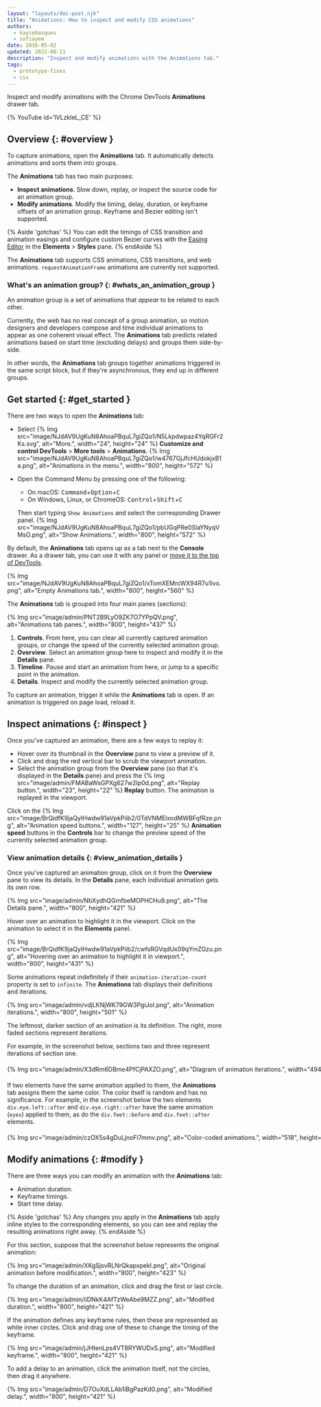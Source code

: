 ```yaml
---
layout: "layouts/doc-post.njk"
title: "Animations: How to inspect and modify CSS animations"
authors:
  - kaycebasques
  - sofiayem
date: 2016-05-02
updated: 2022-08-11
description: "Inspect and modify animations with the Animations tab."
tags:
  - prototype-fixes
  - css
---
```


Inspect and modify animations with the Chrome DevTools **Animations** drawer tab.

{% YouTube id='lVLzkleL_CE' %}

## Overview {: #overview }

To capture animations, open the **Animations** tab. It automatically detects animations and sorts them into groups.

The **Animations** tab has two main purposes:

- **Inspect animations**. Slow down, replay, or inspect the source code for an animation
  group.
- **Modify animations**. Modify the timing, delay, duration, or keyframe offsets of an
  animation group. Keyframe and Bezier editing isn't supported.

{% Aside 'gotchas' %}
You can edit the timings of CSS transition and animation easings and configure custom Bezier curves with the [Easing Editor](/docs/devtools/css/reference/#edit-easing) in the **Elements** > **Styles** pane.
{% endAside %}

The **Animations** tab supports CSS animations, CSS transitions, and web animations.
`requestAnimationFrame` animations are currently not supported.

### What's an animation group? {: #whats_an_animation_group }

An animation group is a set of animations that _appear_ to be related to each other. 

Currently, the web has no real concept of a group animation, so motion designers and developers compose and time individual animations to appear as one coherent visual effect. The **Animations** tab predicts related animations based on start time (excluding delays) and groups them side-by-side.

In other words, the **Animations** tab groups together animations triggered in the same script block, but if they're asynchronous, they end up in different groups.

## Get started {: #get_started }

There are two ways to open the **Animations** tab:

- Select {% Img src="image/NJdAV9UgKuN8AhoaPBquL7giZQo1/N5Lkpdwpaz4YqRGFr2Ks.svg", alt="More.", width="24", height="24" %} **Customize and control DevTools** > **More tools** > **Animations**.
  {% Img src="image/NJdAV9UgKuN8AhoaPBquL7giZQo1/w4767GjJfcHUdokjxB1a.png", alt="Animations in the menu.", width="800", height="572" %}
- Open the Command Menu by pressing one of the following:
  - On macOS: <kbd>Command</kbd>+<kbd>Option</kbd>+<kbd>C</kbd>
  - On Windows, Linux, or ChromeOS: <kbd>Control</kbd>+<kbd>Shift</kbd>+<kbd>C</kbd> 

  Then start typing `Show Animations` and select the corresponding Drawer panel.
  {% Img src="image/NJdAV9UgKuN8AhoaPBquL7giZQo1/pbUGqPRe0SlaYNyqVMsO.png", alt="Show Animations.", width="800", height="572" %}

By default, the **Animations** tab opens up as a tab next to the **Console** drawer. As a drawer tab, you can use it with any panel or [move it to the top of DevTools](/docs/devtools/customize/#reorder).

{% Img src="image/NJdAV9UgKuN8AhoaPBquL7giZQo1/xTomXEMrcWX94R7u1ivo.png", alt="Empty Animations tab.", width="800", height="560" %}

The **Animations** tab is grouped into four main panes (sections):

<div class="elevation--4">{% Img src="image/admin/PNT2B9LyO9ZK7O7YPpQV.png", alt="Animations tab panes.", width="800", height="437" %}</div>

1.  **Controls**. From here, you can clear all currently captured animation groups, or change the
    speed of the currently selected animation group.
2.  **Overview**. Select an animation group here to inspect and modify it in the **Details** pane.
3.  **Timeline**. Pause and start an animation from here, or jump to a specific point in the
    animation.
4.  **Details**. Inspect and modify the currently selected animation group.

To capture an animation, trigger it while the **Animations** tab is open. If an animation is triggered on page load, reload it.

## Inspect animations {: #inspect }

Once you've captured an animation, there are a few ways to replay it:

- Hover over its thumbnail in the **Overview** pane to view a preview of it.
- Click and drag the red vertical bar to scrub the viewport animation.
- Select the animation group from the **Overview** pane (so that it's displayed in the **Details**
  pane) and press the {% Img src="image/admin/FMABaWsGPXg627w2Ip0d.png", alt="Replay button.", width="23", height="22" %} **Replay** button. The
  animation is replayed in the viewport.

Click on the {% Img src="image/BrQidfK9jaQyIHwdw91aVpkPiib2/0TdVNMElxodMWBFqfRze.png", alt="Animation speed buttons.", width="127", height="25" %} **Animation speed** buttons in the **Controls** bar to change the preview speed of the currently selected animation group.

### View animation details {: #view_animation_details }

Once you've captured an animation group, click on it from the **Overview** pane to view its details.
In the **Details** pane, each individual animation gets its own row.

<div class="elevation--4">{% Img src="image/admin/NbXydhQGmfbeMOPHCHu9.png", alt="The Details pane.", width="800", height="421" %}</div>

Hover over an animation to highlight it in the viewport. Click on the animation to select it in the
**Elements** panel.

<div class="elevation--4">{% Img src="image/BrQidfK9jaQyIHwdw91aVpkPiib2/cwfsRGVqdUx09qYmZGzu.png", alt="Hovering over an animation to highlight it in viewport.", width="800", height="431" %}</div>

Some animations repeat indefinitely if their `animation-iteration-count` property is set to `infinite`. The **Animations** tab displays their definitions and iterations.

<div class="elevation--4">{% Img src="image/admin/vdjLKNjWK79GW3PgiJol.png", alt="Animation iterations.", width="800", height="501" %}</div>

The leftmost, darker section of an animation is its definition. The right, more faded sections
represent iterations.

For example, in the screenshot below, sections two and three represent
iterations of section one.

<div class="elevation--4" style="width: max-content; margin: 20px auto;">{% Img src="image/admin/X3dRm6DBme4PfCjPAXZO.png", alt="Diagram of animation iterations.", width="494", height="110" %}</div>

If two elements have the same animation applied to them, the **Animations** tab assigns them the
same color. The color itself is random and has no significance. For example, in the screenshot below
the two elements `div.eye.left::after` and `div.eye.right::after` have the same animation (`eyes`)
applied to them, as do the `div.feet::before` and `div.feet::after` elements.

<div class="elevation--4" style="width: max-content; margin: 20px auto;">{% Img src="image/admin/czOX5s4gDuLjnoFl7mmv.png", alt="Color-coded animations.", width="518", height="268" %}</div>

## Modify animations {: #modify }

There are three ways you can modify an animation with the **Animations** tab:

- Animation duration.
- Keyframe timings.
- Start time delay.

{% Aside 'gotchas' %}
Any changes you apply in the **Animations** tab apply inline styles to the corresponding elements, so you can see and replay the resulting animations right away.
{% endAside %}

For this section, suppose that the screenshot below represents the original animation:

<div class="elevation--4">{% Img src="image/admin/XKgSjsvRLNrQkapxpekI.png", alt="Original animation before modification.", width="800", height="423" %}</div>

To change the duration of an animation, click and drag the first or last circle.

<div class="elevation--4">{% Img src="image/admin/ilDNkK4AfTzWeAbe9MZZ.png", alt="Modified duration.", width="800", height="421" %}</div>

If the animation defines any keyframe rules, then these are represented as white inner circles.
Click and drag one of these to change the timing of the keyframe.

<div class="elevation--4">{% Img src="image/admin/jJHtenLps4VT8RYWUDxS.png", alt="Modified keyframe.", width="800", height="421" %}</div>

To add a delay to an animation, click the animation itself, not the circles, then drag it anywhere.

<div class="elevation--4">{% Img src="image/admin/D7OuXdLLAb1iBgPazKd0.png", alt="Modified delay.", width="800", height="421" %}</div>
